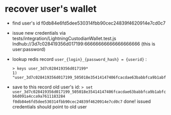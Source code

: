 
recover user's wallet
=====================

* find user's id
	f0db84e6fd5dee530314fbb90cec24839f4620914e7cd0c7
* issue new credentials via tests/integration/LightningCustodianWallet.test.js
	lndhub://3d7c028419356d017199:66666666666666666666
	(this is user:password)
* lookup redis record `user_{login}_{password_hash} = {userid}` : 
	```
	> keys user_3d7c028419356d017199*
	1) "user_3d7c028419356d017199_505018e35414147406fcacdae63babbfca9b1abfcb6d091a4cca9a7611183284"
	```

* save to this record old user's id:
	`> set user_3d7c028419356d017199_505018e35414147406fcacdae63babbfca9b1abfcb6d091a4cca9a7611183284 f0db84e6fd5dee530314fbb90cec24839f4620914e7cd0c7`
 done! issued credentials should point to old user
